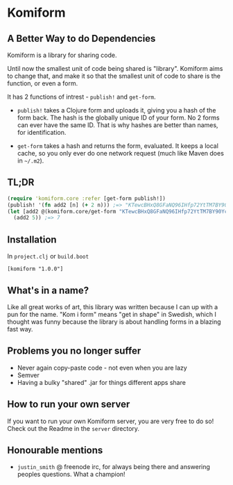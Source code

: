 # Komiform
## A Better Way to do Dependencies

Komiform is a library for sharing code.

Until now the smallest unit of code being shared is "library". Komiform aims to change that, and make it so that the smallest unit of code to share is the function, or even a form.

It has 2 functions of intrest - `publish!` and `get-form`.

* `publish!` takes a Clojure form and uploads it, giving you a hash of the form back. The hash is the globally unique ID of your form. No 2 forms can ever have the same ID. That is why hashes are better than names, for identification.

* `get-form` takes a hash and returns the form, evaluated. It keeps a local cache, so you only ever do one network request (much like Maven does in `~/.m2`).

## TL;DR
``` clojure
(require 'komiform.core :refer [get-form publish!])
(publish! '(fn add2 [n] (+ 2 n))) ;=> "KTewcBHxQ8GFaNQ96IHfp72YtTM7BY90YccmiaGka94"
(let [add2 @(komiform.core/get-form "KTewcBHxQ8GFaNQ96IHfp72YtTM7BY90YccmiaGka94")]
  (add2 5)) ;=> 7
```

## Installation

In `project.clj` or `build.boot`
```
[komiform "1.0.0"]
```

## What's in a name?
Like all great works of art, this library was written because I can up with a pun for the name. "Kom i form" means "get in shape" in Swedish, which I thought was funny because the library is about handling forms in a blazing fast way.

## Problems you no longer suffer
* Never again copy-paste code - not even when you are lazy
* Semver
* Having a bulky "shared" .jar for things different apps share

## How to run your own server
If you want to run your own Komiform server, you are very free to do so! Check out the Readme in the `server` directory.

## Honourable mentions
* `justin_smith` @ freenode irc, for always being there and answering peoples questions. What a champion!
